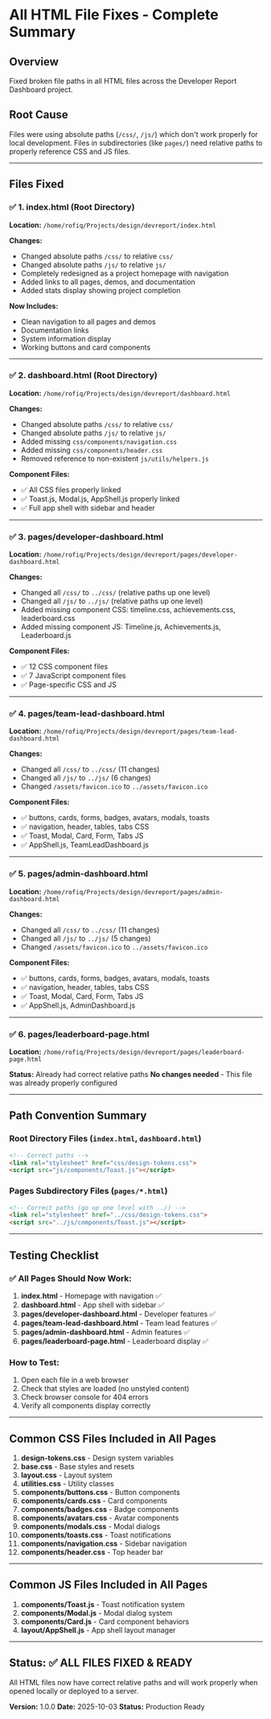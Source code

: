 # All HTML File Fixes - Complete Summary

## Overview
Fixed broken file paths in all HTML files across the Developer Report Dashboard project.

## Root Cause
Files were using absolute paths (`/css/`, `/js/`) which don't work properly for local development. Files in subdirectories (like `pages/`) need relative paths to properly reference CSS and JS files.

---

## Files Fixed

### ✅ 1. index.html (Root Directory)
**Location:** `/home/rofiq/Projects/design/devreport/index.html`

**Changes:**
- Changed absolute paths `/css/` to relative `css/`
- Changed absolute paths `/js/` to relative `js/`
- Completely redesigned as a project homepage with navigation
- Added links to all pages, demos, and documentation
- Added stats display showing project completion

**Now Includes:**
- Clean navigation to all pages and demos
- Documentation links
- System information display
- Working buttons and card components

---

### ✅ 2. dashboard.html (Root Directory)
**Location:** `/home/rofiq/Projects/design/devreport/dashboard.html`

**Changes:**
- Changed absolute paths `/css/` to relative `css/`
- Changed absolute paths `/js/` to relative `js/`
- Added missing `css/components/navigation.css`
- Added missing `css/components/header.css`
- Removed reference to non-existent `js/utils/helpers.js`

**Component Files:**
- ✅ All CSS files properly linked
- ✅ Toast.js, Modal.js, AppShell.js properly linked
- ✅ Full app shell with sidebar and header

---

### ✅ 3. pages/developer-dashboard.html
**Location:** `/home/rofiq/Projects/design/devreport/pages/developer-dashboard.html`

**Changes:**
- Changed all `/css/` to `../css/` (relative paths up one level)
- Changed all `/js/` to `../js/` (relative paths up one level)
- Added missing component CSS: timeline.css, achievements.css, leaderboard.css
- Added missing component JS: Timeline.js, Achievements.js, Leaderboard.js

**Component Files:**
- ✅ 12 CSS component files
- ✅ 7 JavaScript component files
- ✅ Page-specific CSS and JS

---

### ✅ 4. pages/team-lead-dashboard.html
**Location:** `/home/rofiq/Projects/design/devreport/pages/team-lead-dashboard.html`

**Changes:**
- Changed all `/css/` to `../css/` (11 changes)
- Changed all `/js/` to `../js/` (6 changes)
- Changed `/assets/favicon.ico` to `../assets/favicon.ico`

**Component Files:**
- ✅ buttons, cards, forms, badges, avatars, modals, toasts
- ✅ navigation, header, tables, tabs CSS
- ✅ Toast, Modal, Card, Form, Tabs JS
- ✅ AppShell.js, TeamLeadDashboard.js

---

### ✅ 5. pages/admin-dashboard.html
**Location:** `/home/rofiq/Projects/design/devreport/pages/admin-dashboard.html`

**Changes:**
- Changed all `/css/` to `../css/` (11 changes)
- Changed all `/js/` to `../js/` (5 changes)
- Changed `/assets/favicon.ico` to `../assets/favicon.ico`

**Component Files:**
- ✅ buttons, cards, forms, badges, avatars, modals, toasts
- ✅ navigation, header, tables, tabs CSS
- ✅ Toast, Modal, Card, Form, Tabs JS
- ✅ AppShell.js, AdminDashboard.js

---

### ✅ 6. pages/leaderboard-page.html
**Location:** `/home/rofiq/Projects/design/devreport/pages/leaderboard-page.html`

**Status:** Already had correct relative paths
**No changes needed** - This file was already properly configured

---

## Path Convention Summary

### Root Directory Files (`index.html`, `dashboard.html`)
```html
<!-- Correct paths -->
<link rel="stylesheet" href="css/design-tokens.css">
<script src="js/components/Toast.js"></script>
```

### Pages Subdirectory Files (`pages/*.html`)
```html
<!-- Correct paths (go up one level with ../) -->
<link rel="stylesheet" href="../css/design-tokens.css">
<script src="../js/components/Toast.js"></script>
```

---

## Testing Checklist

### ✅ All Pages Should Now Work:
1. **index.html** - Homepage with navigation ✅
2. **dashboard.html** - App shell with sidebar ✅
3. **pages/developer-dashboard.html** - Developer features ✅
4. **pages/team-lead-dashboard.html** - Team lead features ✅
5. **pages/admin-dashboard.html** - Admin features ✅
6. **pages/leaderboard-page.html** - Leaderboard display ✅

### How to Test:
1. Open each file in a web browser
2. Check that styles are loaded (no unstyled content)
3. Check browser console for 404 errors
4. Verify all components display correctly

---

## Common CSS Files Included in All Pages

1. **design-tokens.css** - Design system variables
2. **base.css** - Base styles and resets
3. **layout.css** - Layout system
4. **utilities.css** - Utility classes
5. **components/buttons.css** - Button components
6. **components/cards.css** - Card components
7. **components/badges.css** - Badge components
8. **components/avatars.css** - Avatar components
9. **components/modals.css** - Modal dialogs
10. **components/toasts.css** - Toast notifications
11. **components/navigation.css** - Sidebar navigation
12. **components/header.css** - Top header bar

---

## Common JS Files Included in All Pages

1. **components/Toast.js** - Toast notification system
2. **components/Modal.js** - Modal dialog system
3. **components/Card.js** - Card component behaviors
4. **layout/AppShell.js** - App shell layout manager

---

## Status: ✅ ALL FILES FIXED & READY

All HTML files now have correct relative paths and will work properly when opened locally or deployed to a server.

**Version:** 1.0.0
**Date:** 2025-10-03
**Status:** Production Ready
